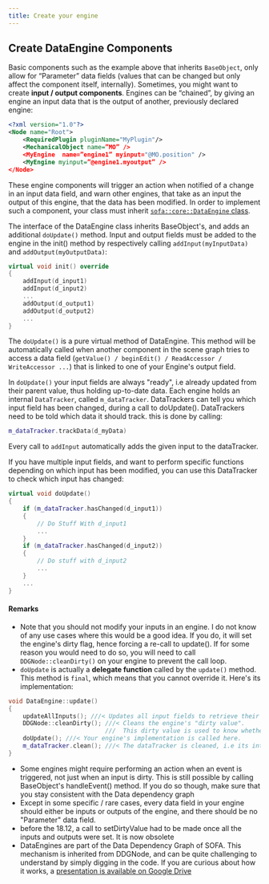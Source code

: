 ```yaml
---
title: Create your engine
---
```


Create DataEngine Components
--------------------------

Basic components such as the example above that inherits `BaseObject`, only allow for “Parameter” data fields (values that can be changed but only affect the component itself, internally).
Sometimes, you might want to create **input / output components**.
Engines can be “chained”, by giving an engine an input data that is the output of another, previously declared engine:
``` xml
<?xml version="1.0"?>
<Node name="Root">
    <RequiredPlugin pluginName="MyPlugin"/>
    <MechanicalObject name=”MO” />
    <MyEngine  name=”engine1” myinput="@MO.position" />
    <MyEngine myinput=”@engine1.myoutput” />
</Node>
```

These engine components will trigger an action when notified of a change in an input data field, and warn other engines, that take as an input the output of this engine, that the data has been modified.
In order to implement such a component, your class must inherit [`sofa::core::DataEngine` class]( https://www.sofa-framework.org/api/master/sofa/html/classsofa_1_1core_1_1_data_engine.html "DataEngine").

The interface of the DataEngine class inherits BaseObject's, and adds an additional `doUpdate()` method. Input and output fields must be added to the engine in the init() method by respectively calling `addInput(myInputData)` and `addOutput(myOutputData)`:

```cpp
virtual void init() override
{
	addInput(d_input1)
	addInput(d_input2)
    ...
	addOutput(d_output1)
	addOutput(d_output2)
	...
}
```
The `doUpdate()` is a pure virtual method of DataEngine. This method will be automatically called when another component in the scene graph tries to access a data field (`getValue() / beginEdit() / ReadAccessor / WriteAccessor ...`) that is linked to one of your Engine's output field.

In `doUpdate()` your input fields are always "ready", i.e already updated from their parent value, thus holding up-to-date data.
Each engine holds an internal `DataTracker`, called `m_dataTracker`. DataTrackers can tell you which input field has been changed, during a call to doUpdate(). DataTrackers need to be told which data it should track. this is done by calling:
```cpp
m_dataTracker.trackData(d_myData)
```
Every call to `addInput` automatically adds the given input to the dataTracker.

If you have multiple input fields, and want to perform specific functions depending on which input has been modified, you can use this DataTracker to check which input has changed:
```cpp
virtual void doUpdate()
{
	if (m_dataTracker.hasChanged(d_input1))
	{
		// Do Stuff With d_input1
		...
	}
	if (m_dataTracker.hasChanged(d_input2))
	{
		// Do stuff with d_input2
		...
	}
	...
}
```

#### Remarks ####

- Note that you should not modify your inputs in an engine. I do not know of any use cases where this would be a good idea. If you do, it will set the engine's dirty flag, hence forcing a re-call to update().
If for some reason you would need to do so, you will need to call `DDGNode::cleanDirty()` on your engine to prevent the call loop.
- `doUpdate` is actually a **delegate function** called by the `update()` method. This method is `final`, which means that you cannot override it. Here's its implementation:

```cpp
void DataEngine::update()
{
    updateAllInputs(); ///< Updates all input fields to retrieve their parent values if changed
    DDGNode::cleanDirty(); ///< Cleans the engine's "dirty value".
	                       ///  This dirty value is used to know whether or not the call to update is necessary
    doUpdate(); ///< Your engine's implementation is called here.
    m_dataTracker.clean(); ///< The dataTracker is cleaned, i.e its internal counters are synced with the input's counters
}
```
- Some engines might require performing an action when an event is triggered, not just when an input is dirty. This is still possible by calling BaseObject's handleEvent() method. If you do so though, make sure that you stay consistent with the Data dependency graph
- Except in some specific / rare cases, every data field in your engine should either be inputs or outputs of the engine, and there should be no "Parameter" data field.
- before the 18.12, a call to setDirtyValue had to be made once all the inputs and outputs were set. It is now obsolete
- DataEngines are part of the Data Dependency Graph of SOFA. This mechanism is inherited from DDGNode, and can be quite challenging to understand by simply digging in the code. If you are curious about how it works, a [presentation is available on Google Drive](https://docs.google.com/presentation/d/1p0a3PVYhfZS9Vqkvn2DIYUo10SDnJolb2QYKZIy5W3s/edit) 
